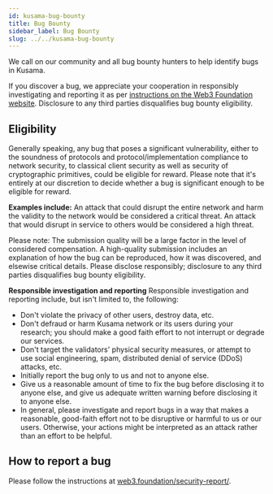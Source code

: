 ```yaml
---
id: kusama-bug-bounty
title: Bug Bounty
sidebar_label: Bug Bounty
slug: ../../kusama-bug-bounty
---
```


We call on our community and all bug bounty hunters to help identify bugs in Kusama.

If you discover a bug, we appreciate your cooperation in responsibly investigating and reporting it
as per [instructions on the Web3 Foundation website](https://web3.foundation/security-report/).
Disclosure to any third parties disqualifies bug bounty eligibility.

## Eligibility

Generally speaking, any bug that poses a significant vulnerability, either to the soundness of
protocols and protocol/implementation compliance to network security, to classical client security
as well as security of cryptographic primitives, could be eligible for reward. Please note that it's
entirely at our discretion to decide whether a bug is significant enough to be eligible for reward.

**Examples include:** An attack that could disrupt the entire network and harm the validity to the
network would be considered a critical threat. An attack that would disrupt in service to others
would be considered a high threat.

Please note: The submission quality will be a large factor in the level of considered compensation.
A high-quality submission includes an explanation of how the bug can be reproduced, how it was
discovered, and elsewise critical details. Please disclose responsibly; disclosure to any third
parties disqualifies bug bounty eligibility.

**Responsible investigation and reporting** Responsible investigation and reporting include, but
isn't limited to, the following:

- Don't violate the privacy of other users, destroy data, etc.
- Don't defraud or harm Kusama network or its users during your research; you should make a good
  faith effort to not interrupt or degrade our services.
- Don't target the validators' physical security measures, or attempt to use social engineering,
  spam, distributed denial of service (DDoS) attacks, etc.
- Initially report the bug only to us and not to anyone else.
- Give us a reasonable amount of time to fix the bug before disclosing it to anyone else, and give
  us adequate written warning before disclosing it to anyone else.
- In general, please investigate and report bugs in a way that makes a reasonable, good-faith effort
  not to be disruptive or harmful to us or our users. Otherwise, your actions might be interpreted
  as an attack rather than an effort to be helpful.

## How to report a bug

Please follow the instructions at
[web3.foundation/security-report/](https://web3.foundation/security-report/).
